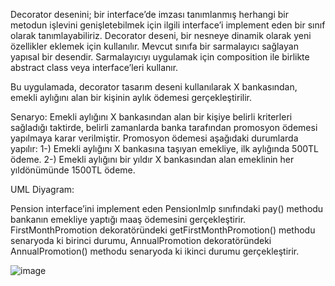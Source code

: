 
Decorator desenini; bir interface’de imzası tanımlanmış herhangi bir metodun işlevini genişletebilmek için ilgili interface’i implement eden bir sınıf olarak tanımlayabiliriz. Decorator deseni, bir nesneye dinamik olarak yeni özellikler eklemek için kullanılır. Mevcut sınıfa bir sarmalayıcı sağlayan yapısal bir desendir. Sarmalayıcıyı uygulamak için composition ile birlikte abstract class veya interface’leri  kullanır.

Bu uygulamada, decorator tasarım deseni kullanılarak X bankasından, emekli aylığını alan bir kişinin aylık ödemesi gerçekleştirilir.

Senaryo:
Emekli aylığını X bankasından alan bir kişiye belirli kriterleri sağladığı taktirde, belirli zamanlarda banka tarafından promosyon ödemesi yapılmaya karar verilmiştir.
Promosyon ödemesi aşağıdaki durumlarda yapılır:
1-) Emekli aylığını X bankasına taşıyan emekliye, ilk aylığında 500TL ödeme.
2-) Emekli aylığını bir yıldır X bankasından alan emeklinin her yıldönümünde  1500TL ödeme.

UML Diyagram:

Pension interface’ini implement eden PensionImlp sınıfındaki pay() methodu bankanın emekliye yaptığı maaş ödemesini gerçekleştirir.  
FirstMonthPromotion dekoratöründeki getFirstMonthPromotion() methodu senaryoda ki birinci durumu, AnnualPromotion dekoratöründeki AnnualPromotion() methodu senaryoda ki ikinci durumu gerçekleştirir.

![image](https://user-images.githubusercontent.com/16039532/147858998-51b21b3f-efda-4638-860b-ec35e9a128e9.png)



